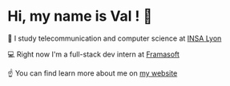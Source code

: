 # Hi, my name is Val ! 👋

📖 I study telecommunication and computer science at [INSA Lyon](https://insa-lyon.fr)

💻 Right now I'm a full-stack dev intern at [Framasoft](https://framasoft.org)

☝️ You can find learn more about me on [my website](https://vqlion.fr)
